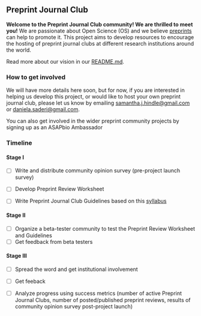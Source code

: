 ## Preprint Journal Club

**Welcome to the Preprint Journal Club community! We are thrilled to meet you!** 
We are passionate about Open Science (OS) and we believe [preprints](https://youtu.be/2zMgY8Dx9co) can help to promote it. This project aims to develop resources to encourage the hosting of preprint journal clubs at different research institutions around the world.

Read more about our vision in our [README.md](https://github.com/SamanthaHindle/preprint_JournalClub/blob/master/README.md#preprint_journalclub).

### How to get involved

We will have more details here soon, but for now, if you are interested in helping us develop this project, or would like to host your own preprint journal club, please let us know by emailing samantha.j.hindle@gmail.com or daniela.saderi@gmail.com.

You can also get involved in the wider preprint community projects by signing up as an ASAPbio Ambassador

### Timeline

#### Stage I

- [ ] Write and distribute community opinion survey (pre-project launch survey)
- [ ] Develop Preprint Review Worksheet
- [ ] Write Preprint Journal Club Guidelines based on this [syllabus](http://asapbio.org/10-ways)



#### Stage II

- [ ] Organize a beta-tester community to test the Preprint Review Worksheet and Guidelines
- [ ] Get feedback from beta testers

#### Stage III
 
- [ ] Spread the word and get institutional involvement
- [ ] Get feeback
- [ ] Analyze progress using success metrics (number of active Preprint Journal Clubs, number of posted/published preprint reviews, results of community opinion survey post-project launch)








